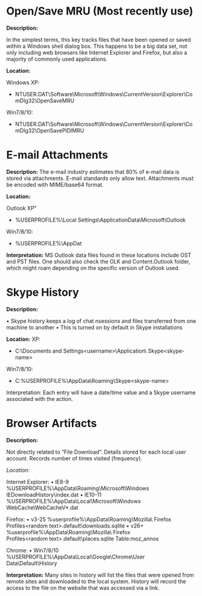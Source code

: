# Open/Save MRU (Most recently use)

**Description:**

In the simplest terms, this key tracks files that have been opened or saved within a Windows shell dialog box. This happens to be a big data set, not
only including web browsers like Internet Explorer and Firefox, but also a majority of commonly used applications.

**Location:**

Windows XP:
- NTUSER.DAT\Software\Microsoft\Windows\CurrentVersion\Explorer\ComDlg32\OpenSaveMRU

Win7/8/10:
- NTUSER.DAT\Software\Microsoft\Windows\CurrentVersion\Explorer\ComDlg32\OpenSavePIDlMRU

# E-mail Attachments

**Description:**
The e-mail industry estimates that 80% of e-mail data is stored via attachments. E-mail standards only allow text. Attachments must be  encoded with MIME/base64 format.

**Location:**

Outlook XP"
- %USERPROFILE%\Local Settings\ApplicationData\Microsoft\Outlook

Win7/8/10: 
- %USERPROFILE%\AppDat

**Interpretation:**
MS Outlook data files found in these locations include OST and PST files. One should also check the OLK and Content.Outlook folder, which might roam depending on the specific version of Outlook used. 

# Skype History

**Description:**

• Skype history keeps a log of chat nsessions and files transferred from one machine to another
• This is turned on by default in Skype installations 

**Location:**
XP:
- C:\Documents and Settings\<username>\Application\ Skype\<skype-name>

Win7/8/10:
- C:\%USERPROFILE%\AppData\Roaming\Skype\<skype-name>

Interpretation:
Each entry will have a date/time value and a Skype username associated with the action.

# Browser Artifacts

**Description:**

Not directly related to “File Download”. Details stored for each local user account. Records number of times visited (frequency).

*Location:*

Internet Explorer:
• IE8-9 %USERPROFILE%\AppData\Roaming\Microsoft\Windows\
IEDownloadHistory\index.dat
• IE10-11 %USERPROFILE%\AppData\Local\Microsoft\Windows\
WebCache\WebCacheV*.dat

Firefox:
• v3-25 %userprofile%\AppData\Roaming\Mozilla\ Firefox\
Profiles\<random text>.default\downloads.sqlite
• v26+ %userprofile%\AppData\Roaming\Mozilla\ Firefox\
Profiles\<random text>.default\places.sqlite
Table:moz_annos

Chrome:
• Win7/8/10 %USERPROFILE%\AppData\Local\Google\Chrome\User
Data\Default\History

**Interpretation:**
Many sites in history will list the files that were opened from remote sites and downloaded to the local system. History will record the
access to the file on the website that was accessed via a link.
